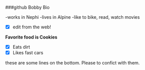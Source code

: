 ###github Bobby Bio

-works in Nephi
-lives in Alpine
-like to bike, read, watch movies
- [x] edit from the web!

**Favorite food is Cookies**
- [x] Eats dirt
- [x] Likes fast cars

these are some lines on the bottom.  Please to confict with them.


